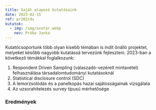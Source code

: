 ```yaml
---
title: Saját alapozó kutatásaink
date: 2023-02-15
ref: pr202rds
kutatok:
  - img: /img/avatar.webp
    nev: Próba Janka
---
```

Kutatócsoportunk több olyan kisebb témában is indít önálló projektet, melyeket később nagyobb kutatássá tervezünk fejleszteni. 2023-ban a következő témákkal foglalkozunk:

1. Respondent Driven Sampling (válaszadó-vezérelt mintavétel) felhasználása társadalomtudományi kutatásoknál
2. Statistical disclosure control (SDC)
3. A lemorzsolódás és a panelkopás hazai sajátosságainak vizsgálata 
4. Az uzsorahitelezés survey típusú mérhetősége

### E﻿redmények

![]()